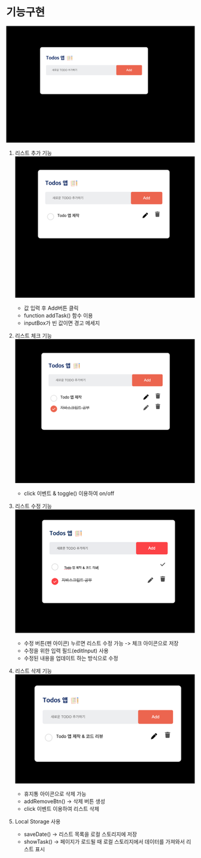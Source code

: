 # 기능구현
![todo](./images/todo_01.png)
1. 리스트 추가 기능
![todo](./images/todo_02.png)
    - 값 입력 후 Add버튼 클릭
    - function addTask() 함수 이용 
    - inputBox가 빈 값이면 경고 메세지 
2. 리스트 체크 기능
![todo](./images/todo_03.png)
    - click 이벤트 & toggle() 이용하여 on/off

3. 리스트 수정 기능
![todo](./images/todo_04.png)
    - 수정 버튼(펜 아이콘) 누르면 리스트 수정 가능 -> 체크 아이콘으로 저장
    - 수정을 위한 입력 필드(editInput) 사용
    - 수정된 내용을 업데이트 하는 방식으로 수정

4. 리스트 삭제 기능
![todo](./images/todo_05.png)
    - 휴지통 아이콘으로 삭제 가능
    - addRemoveBtn() -> 삭제 버튼 생성
    - click 이벤트 이용하여 리스트 삭제

5. Local Storage 사용
    - saveDate() -> 리스트 목록을 로컬 스토리지에 저장
    - showTask() -> 페이지가 로드될 때 로컬 스토리지에서 데이터를 가져와서 리스트 표시